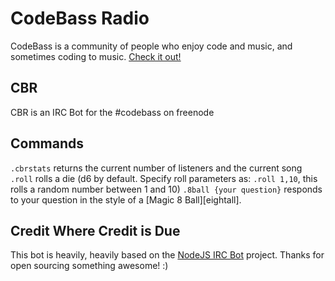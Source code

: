# CodeBass Radio

CodeBass is a community of people who enjoy code and music, and sometimes coding to music. [Check it out!][codebass]

## CBR
CBR is an IRC Bot for the #codebass on freenode

## Commands
`.cbrstats` returns the current number of listeners and the current song
`.roll` rolls a die (d6 by default. Specify roll parameters as: `.roll 1,10`, this rolls a random number between 1 and 10)
`.8ball {your question}` responds to your question in the style of a [Magic 8 Ball][eightall].

## Credit Where Credit is Due

This bot is heavily, heavily based on the [NodeJS IRC Bot][nodebot] project. Thanks for open sourcing something awesome! :)

[codebass]: http://www.codebassradio.net
[nodebot]: https://github.com/michaelowens/NodeJS-IRC-Bot
[eightball]: http://en.wikipedia.org/wiki/Magic_8_ball
